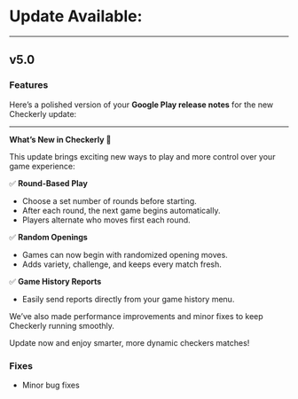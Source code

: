 # Update Available:
---

## v5.0
### Features
Here’s a polished version of your **Google Play release notes** for the new Checkerly update:

---

**What’s New in Checkerly 🎉**

This update brings exciting new ways to play and more control over your game experience:

✅ **Round-Based Play**

* Choose a set number of rounds before starting.
* After each round, the next game begins automatically.
* Players alternate who moves first each round.

✅ **Random Openings**

* Games can now begin with randomized opening moves.
* Adds variety, challenge, and keeps every match fresh.

✅ **Game History Reports**

* Easily send reports directly from your game history menu.

We’ve also made performance improvements and minor fixes to keep Checkerly running smoothly.

Update now and enjoy smarter, more dynamic checkers matches!

### Fixes
- Minor bug fixes 
